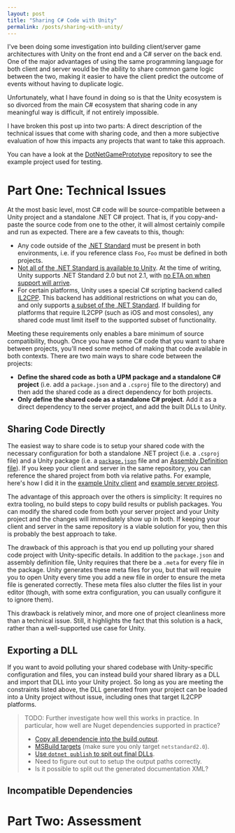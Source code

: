 ```yaml
---
layout: post
title: "Sharing C# Code with Unity"
permalink: /posts/sharing-with-unity/
---
```


I've been doing some investigation into building client/server game architectures with Unity on the front end and a C# server on the back end. One of the major advantages of using the same programming language for both client and server would be the ability to share common game logic between the two, making it easier to have the client predict the outcome of events without having to duplicate logic.

Unfortunately, what I have found in doing so is that the Unity ecosystem is so divorced from the main C# ecosystem that sharing code in any meaningful way is difficult, if not entirely impossible.

I have broken this post up into two parts: A direct description of the technical issues that come with sharing code, and then a more subjective evaluation of how this impacts any projects that want to take this approach.

You can have a look at the [DotNetGamePrototype](https://github.com/randomPoison/DotNetGamePrototype) repository to see the example project used for testing.

# Part One: Technical Issues

At the most basic level, most C# code will be source-compatible between a Unity project and a standalone .NET C# project. That is, if you copy-and-paste the source code from one to the other, it will almost certainly compile and run as expected. There are a few caveats to this, though:

* Any code outside of the [.NET Standard](https://github.com/dotnet/standard) must be present in both environments, i.e. if you reference class `Foo`, `Foo` must be defined in both projects.
* [Not all of the .NET Standard is available to Unity](https://docs.microsoft.com/en-us/dotnet/standard/net-standard#net-implementation-support). At the time of writing, Unity supports .NET Standard 2.0 but not 2.1, with [no ETA on when support will arrive](https://forum.unity.com/threads/net-standard-2-1.757007/#post-5047175).
* For certain platforms, Unity uses a special C# scripting backend called [IL2CPP](https://docs.unity3d.com/Manual/IL2CPP.html). This backend has additional restrictions on what you can do, and only supports [a subset of the .NET Standard](https://docs.unity3d.com/Manual/ScriptingRestrictions.html). If building for platforms that require IL2CPP (such as iOS and most consoles), any shared code must limit itself to the supported subset of functionality.

Meeting these requirements only enables a bare minimum of source compatibility, though. Once you have some C# code that you want to share between projects, you'll need some method of making that code available in both contexts. There are two main ways to share code between the projects:

* **Define the shared code as both a UPM package and a standalone C# project** (i.e. add a `package.json` and a `.csproj` file to the directory) and then add the shared code as a direct dependency for both projects.
* **Only define the shared code as a standalone C# project**. Add it as a direct dependency to the server project, and add the built DLLs to Unity.

## Sharing Code Directly

The easiest way to share code is to setup your shared code with the necessary configuration for both a standalone .NET project (i.e. a `.csproj` file) and a Unity package (i.e. a [`package.json`](https://docs.unity3d.com/Manual/upm-manifestPkg.html) file and an [Assembly Definition file](https://docs.unity3d.com/Manual/ScriptCompilationAssemblyDefinitionFiles.html)). If you keep your client and server in the same repository, you can reference the shared project from both via relative paths. For example, here's how I did it in the [example Unity client](https://github.com/randomPoison/DotNetGamePrototype/blob/fb29ae47501e927044a5afe4f068e438c0bcaed5/DotNetGameClient/Packages/manifest.json#L12) and [example server project](https://github.com/randomPoison/DotNetGamePrototype/blob/fb29ae47501e927044a5afe4f068e438c0bcaed5/DotNetGameServer/DotNetGame.csproj#L17).

The advantage of this approach over the others is simplicity: It requires no extra tooling, no build steps to copy build results or publish packages. You can modify the shared code from both your server project and your Unity project and the changes will immediately show up in both. If keeping your client and server in the same repository is a viable solution for you, then this is probably the best approach to take.

The drawback of this approach is that you end up polluting your shared code project with Unity-specific details. In addition to the `package.json` and assembly definition file, Unity requires that there be a `.meta` for every file in the package. Unity generates these meta files for you, but that will require you to open Unity every time you add a new file in order to ensure the meta file is generated correctly. These meta files also clutter the files list in your editor (though, with some extra configuration, you can usually configure it to ignore them).

This drawback is relatively minor, and more one of project cleanliness more than a technical issue. Still, it highlights the fact that this solution is a hack, rather than a well-supported use case for Unity.

## Exporting a DLL

If you want to avoid polluting your shared codebase with Unity-specific configuration and files, you can instead build your shared library as a DLL and import that DLL into your Unity project. So long as you are meeting the constraints listed above, the DLL generated from your project can be loaded into a Unity project without issue, including ones that target IL2CPP platforms.

> TODO: Further investigate how well this works in practice. In particular, how well are Nuget dependencies supported in practice?
>
> * [Copy all dependencie into the build output](https://stackoverflow.com/a/43841481).
> * [MSBuild targets](https://docs.microsoft.com/en-us/visualstudio/msbuild/msbuild-targets?view=vs-2019) (make sure you only target `netstandard2.0`).
> * [Use `dotnet publish` to spit out final DLLs](https://docs.microsoft.com/en-us/dotnet/core/tools/dotnet-publish?tabs=netcore21).
> * Need to figure out out to setup the output paths correctly.
> * Is it possible to split out the generated documentation XML?

## Incompatible Dependencies



# Part Two: Assessment

